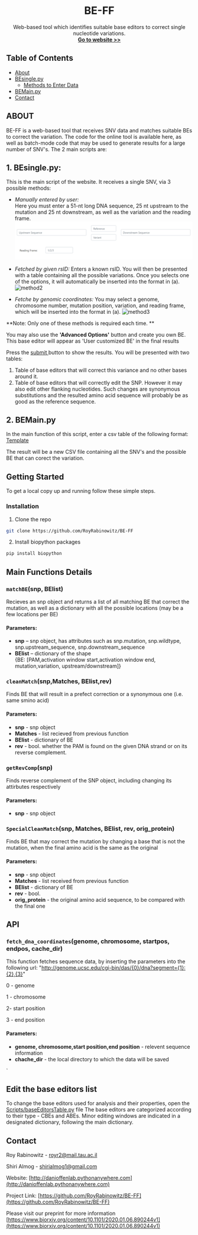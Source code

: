 
<!-- PROJECT LOGO -->
<br />
<p align="center">

  <h1 align="center">BE-FF</h1>

  <p align="center">
    Web-based tool which identifies suitable base editors to correct single nucleotide variations.
    <br />
    <a href="http://danioffenlab.pythonanywhere.com/"><strong>Go to website >> </strong></a>
   
  </p>




<!-- TABLE OF CONTENTS -->
## Table of Contents

* [About](#ABOUT)
* [BEsingle.py](#built-with)
  * [Methods to Enter Data](#methods)
* [BEMain.py](#BEMain.py)
* [Contact](#contact)

<!-- ABOUT  -->
## ABOUT

BE-FF is a web-based tool that receives SNV data and matches suitable BEs to correct the
variation. The code for the online tool is available here, as well as batch-mode code that may be used
to generate results for a large number of SNV's.
The 2 main scripts are:


## 1. BEsingle.py: 
This is the main script of the website. It receives a single SNV, via 3 possible methods: <br> 

* <i> Manually entered by user:</i> <br> Here you must enter a 51-nt long DNA sequence, 25 nt upstream to the mutation and 25 nt downstream, as well as the variation and the reading frame. 
![method1](method1.PNG)
 
* <i> Fetched by given rsID: </i> Enters a known rsID. You will then be presented with a table containing all the possible variations. Once you selects one of the options, it will automatically be inserted into the format in (a). 
![method2](method2.PNG)

* <i> Fetche by genomic coordinates: </i> You may select a genome, chromosome number, mutation position, variation, and reading frame, which will be inserted into the format in (a).
![method3](method3.PNG) 

**Note: Only one of these methods is required each time. **
 
You may also use the **'Advanced Options'** button and create you own BE. This base editor will appear as
'User customized BE' in the final results

Press the <u> submit </u> button to show the results. You will be presented with two tables:
1. Table of  base editors that will correct this variance and no other bases around it.
2. Table of base editors that will correctly edit the SNP. However it may also edit other flanking nucleotides.
Such changes are synonymous substitutions and the resulted amino acid sequence will probably be as good as the reference sequence.

## 2. BEMain.py
In the main function of this script, enter a csv table of the following format:
[Template](sample3.csv)

The result will be a new CSV file containing all the SNV's and the possible BE that can corect the variation. 



<!-- GETTING STARTED -->
## Getting Started

To get a local copy up and running follow these simple steps.


### Installation
 
1. Clone the repo
```sh
git clone https://github.com/RoyRabinowitz/BE-FF
```
2. Install biopython packages
```sh
pip install biopython 
```


## Main Functions Details

 ### `matchBE`(snp, BElist)

Recieves an snp object and returns a list of all matching BE that correct the mutation,
as well as a dictionary with all the possible locations (may be a few locations per BE) 

#### Parameters:

*   **snp** – snp object, has attributes such as snp.mutation, snp.wildtype, snp.upstream_sequence, snp.downstream_sequence
*   **BElist** – dictionary of the shape   
{BE: [PAM,activation window start,activation window end, mutation,variation, upstream/downstream]} 

 ### `cleanMatch`(snp,Matches, BElist,rev)
 Finds BE that will result in a prefect correction or a synonymous one (i.e. same smino acid)

#### Parameters:
*   **snp** - snp object
*   **Matches** - list recieved from previous function
*   **BElist** - dictionary of BE
*   **rev** - bool. whether the PAM is found on the given DNA strand or on its reverse complement.  

### `getRevComp`(snp)
Finds reverse complement of the SNP object, including changing its attirbutes respectively 

#### Parameters:
*   **snp** - snp object

### `SpecialCleanMatch`(snp, Matches, BElist, rev, orig_protein)
Finds BE that may correct the mutation by changing a base that is not the mutation, 
when the final amino acid is the same as the original

#### Parameters:
*   **snp** - snp object
*   **Matches** - list received from previous function
*   **BElist** - dictionary of BE
*   **rev** - bool.
*   **orig_protein** - the original amino acid sequence, to be compared with the final one 

## API

### `fetch_dna_coordinates`(genome, chromosome, startpos, endpos, cache_dir)
This function fetches sequence data, by inserting the parameters into the following url:
"http://genome.ucsc.edu/cgi-bin/das/{0}/dna?segment={1}:{2},{3}"

0 - genome

1 - chromosome

2- start position

3 - end position

#### Parameters:
*   **genome, chromosome,start position,end position** - relevent sequence information
*   **chache_dir** - the local directory to which the data will be saved



`
## Edit the base editors list
To change the base editors used for analysis and their properties, open the [Scripts/baseEditorsTable.py](Scripts/baseEditorsTable.py) file
The base editors are categorized according to their type - CBEs and ABEs. 
Minor editing windows are indicated in a designated dictionary, following the main dictionary. 


<!-- CONTACT -->
## Contact

Roy Rabinowitz - royr2@mail.tau.ac.il

Shiri Almog - shirialmog1@gmail.com

Website: [http://danioffenlab.pythonanywhere.com](http://danioffenlab.pythonanywhere.com)

Project Link: [https://github.com/RoyRabinowitz/BE-FF](https://github.com/RoyRabinowitz/BE-FF)

Please visit our preprint for more information [https://www.biorxiv.org/content/10.1101/2020.01.06.890244v1](https://www.biorxiv.org/content/10.1101/2020.01.06.890244v1)



